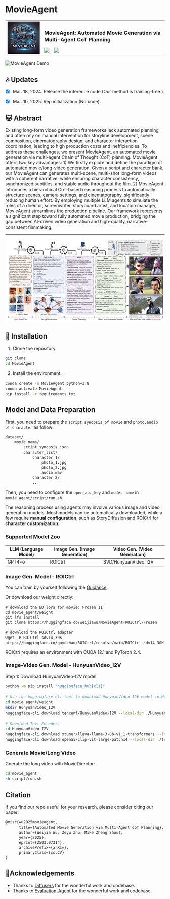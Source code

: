 # MovieAgent




<table align="center">
  <tr>
    <td><img src="./assets/logo.png" alt="MovieAgent Logo" width="180"></td>
    <td>
      <h3>MovieAgent: Automated Movie Generation via Multi-Agent CoT Planning</h3>
      <a href="https://weijiawu.github.io/MovieAgent/">
        <img src="https://img.shields.io/static/v1?label=Project%20Page&message=Github&color=blue&logo=github-pages">
      </a> &ensp;
      <a href="https://arxiv.org/abs/2503.07314">
        <img src="https://img.shields.io/static/v1?label=Paper&message=Arxiv&color=red&logo=arxiv">
      </a>
    </td>
  </tr>
</table>



![MovieAgent Demo](./assets/demo.gif)



## :notes: **Updates**

<!--- [ ] Mar. 13, 2024. Release the train code in **three month**.-->

- [x] Mar. 18, 2024. Release the inference code (Our method is training-free.).
- [x] Mar. 10, 2025. Rep initialization (No code).


## 🐱 Abstract
Existing long-form video generation frameworks lack automated planning and often rely on manual intervention for storyline development, scene composition, cinematography design, and character interaction coordination, leading to high production costs and inefficiencies. To address these challenges, we present MovieAgent, an automated movie generation via multi-agent Chain of Thought (CoT) planning. MovieAgent offers two key advantages: 1) We firstly explore and define the paradigm of automated movie/long-video generation. Given a script and character bank, our MovieAgent can generates multi-scene, multi-shot long-form videos with a coherent narrative, while ensuring character consistency, synchronized subtitles, and stable audio throughout the film. 2) MovieAgent introduces a hierarchical CoT-based reasoning process to automatically structure scenes, camera settings, and cinematography, significantly reducing human effort. By employing multiple LLM agents to simulate the roles of a director, screenwriter, storyboard artist, and location manager, MovieAgent streamlines the production pipeline. Our framework represents a significant step toward fully automated movie production, bridging the gap between AI-driven video generation and high-quality, narrative-consistent filmmaking.

---

<p align="center">
<img src="./assets/structure.png" width="800px"/>  
<br>
</p>



<a name="installation"></a>
## :hammer: Installation

1. Clone the repository.

```bash
git clone 
cd MovieAgent
```

2. Install the environment.
```bash
conda create -n MovieAgent python=3.8
conda activate MovieAgent
pip install -r requirements.txt
```



<a name="usage"></a>
## Model and Data Preparation



First, you need to prepare the `script synopsis of movie` and  `photo,audio of character` as follow:


```
dataset/
    movie name/
        script_synopsis.json
        character_list/
            character 1/
                photo_1.jpg
                photo_2.jpg
                audio.wav
            character 2/
            ...
```


Then, you need to configure the `open_api_key` and `model name` in `movie_agent/script/run.sh`.

The reasoning process using agents may involve various image and video generation models. Most models can be automatically downloaded, while a few require **manual configuration**, such as StoryDiffusion and ROICtrl for **character customization**:

### Supported Model Zoo  

| LLM (Language Model) | Image Gen. (Image Generation) | Video Gen. (Video Generation) |
|----------------------|------------------------------|------------------------------|
| GPT4-o               | ROICtrl                   | SVD/HunyuanVideo_I2V             |



### Image Gen. Model - ROICtrl 
You can train by yourself following the [Guidance](https://github.com/showlab/MovieAgent/tree/main/movie_agent/models/ROICtrl).

Or download our weight directly:

```
# download the ED lora for movie: Frozen II
cd movie_agent/weight
git lfs install
git clone https://huggingface.co/weijiawu/MovieAgent-ROICtrl-Frozen

# download the ROICtrl adapter
wget -P ROICtrl_sdv14_30K https://huggingface.co/guyuchao/ROICtrl/resolve/main/ROICtrl_sdv14_30K.safetensors
```

ROICtrl requires an environment with CUDA 12.1 and PyTorch 2.4.

### Image-Video Gen. Model - HunyuanVideo_I2V 
Step 1: Download HunyuanVideo-I2V model
```bash
python -m pip install "huggingface_hub[cli]"

# Use the huggingface-cli tool to download HunyuanVideo-I2V model in HunyuanVideo-I2V/ckpts dir.
cd movie_agent/weight
mkdir HunyuanVideo_I2V 
huggingface-cli download tencent/HunyuanVideo-I2V --local-dir ./HunyuanVideo_I2V

# Download Text Encoder.
cd HunyuanVideo_I2V
huggingface-cli download xtuner/llava-llama-3-8b-v1_1-transformers --local-dir ./text_encoder_i2v
huggingface-cli download openai/clip-vit-large-patch14 --local-dir ./text_encoder_2
```


### Generate Movie/Long Video

Gnerate the long video with MovieDirector:
```bash
cd movie_agent
sh script/run.sh
```


## Citation

If you find our repo useful for your research, please consider citing our paper:

    @misc{wu2025movieagent,
          title={Automated Movie Generation via Multi-Agent CoT Planning}, 
          author={Weijia Wu, Zeyu Zhu, Mike Zheng Shou},
          year={2025},
          eprint={2503.07314},
          archivePrefix={arXiv},
          primaryClass={cs.CV}
    }

## 🤗Acknowledgements
- Thanks to [Diffusers](https://github.com/huggingface/diffusers) for the wonderful work and codebase.
- Thanks to [Evaluation-Agent](https://github.com/Vchitect/Evaluation-Agent) for the wonderful work and codebase.


